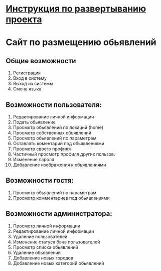 
# [Инструкция по развертыванию проекта](https://docs.google.com/document/d/13_CwnjAI35ujkamdYw7ezmye2pnTkLHvc_TOLHtYHVg/edit?usp=sharing)

# Сайт по размещению обьявлений


## Общие возможности

 1. Регистрация
 2. Вход в систему
 3. Выход из системы
 4. Смена языка

## Возможности пользователя:

 1. Редактирование личной информации
 2. Подать обьявление
 3. Просмотр обьявлений по локаций (home)
 4. Просмотр собственных обьявлений
 5. Просмотр обьявлений по параметрам
 6. Оставлять коментарий под обьявлениями
 7. Просмотр своего профиля
 8. Частичный просмотр профиля других пользов.
 9. Изменение пароля
 10. Добавление изображения к обьявлениями 

## Возможности гостя:

 1. Просмотр обьявлений по параметрам
 2. Просмотр комментариев под обьявлениями

## Возможности администратора:

 1. Просмотр личной информации
 2. Редактирование личной информации
 3. Удаление пользователей
 4. Изменение статуса бана пользователей
 5. Просмотр списка обьявлений
 6. Удаление обьявлений
 7. Добавление новых городов
 8. Добавление новых категорий обьявлений



